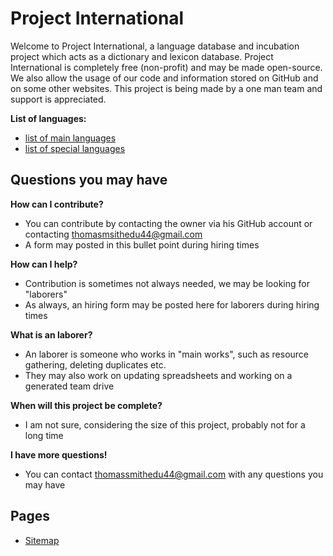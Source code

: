 # Project International
Welcome to Project International, a language database and incubation project which acts as a dictionary and lexicon database. Project International is completely free (non-profit) and may be made open-source. We also allow the usage of our code and information stored on GitHub and on some other websites. This project is being made by a one man team and support is appreciated.

**List of languages:**
- [list of main languages](https://gist.github.com/thomasthetrain44/fd3340e8267b9a236b06dfc4f319b8ec)
- [list of special languages](https://gist.github.com/thomasthetrain44/4fcb9c251a998d3228098e6706ff9f5e)

## Questions you may have
**How can I contribute?**
- You can contribute by contacting the owner via his GitHub account or contacting thomasmsithedu44@gmail.com
- A form may posted in this bullet point during hiring times

**How can I help?**
- Contribution is sometimes not always needed, we may be looking for "laborers"
- As always, an hiring form may be posted here for laborers during hiring times

**What is an laborer?**
- An laborer is someone who works in "main works", such as resource gathering, deleting duplicates etc.
- They may also work on updating spreadsheets and working on a generated team drive

**When will this project be complete?**
- I am not sure, considering the size of this project, probably not for a long time

**I have more questions!**
- You can contact thomassmithedu44@gmail.com with any questions you may have

## Pages
- [Sitemap](https://github.com/thomasthetrain44/project-international/blob/7da06a7ad5cfac83c11297d0d4102f5472c62f72/sitemap.md)
